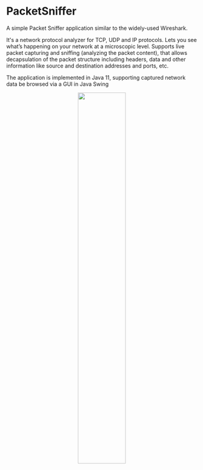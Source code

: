 # PacketSniffer

A simple Packet Sniffer application similar to the widely-used Wireshark.

It's a network protocol analyzer for TCP, UDP and IP protocols. Lets you see what’s happening on your network at a microscopic level. Supports live packet capturing and sniffing (analyzing the packet content), that allows decapsulation of the packet structure including headers, data and other information like source and destination addresses and ports, etc.

The application is implemented in Java 11, supporting captured network data be browsed via a GUI in Java Swing<br/>

<p align="center">
<img src="https://i.imgur.com/OAl72hc.png" width ="50%">
</p>
